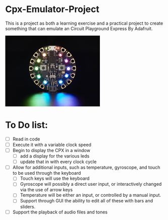 # Cpx-Emulator-Project
This is a project as both a learning exercise and a practical project to create something that can emulate an Circuit Playground Express By Adafruit.

![Circuit Playground Express](/images/3333-01.jpg)

# To Do list:
 - [ ] Read in code
 - [ ] Execute it with a variable clock speed
 - [ ] Begin to display the CPX in a window
    - [ ] add a display for the various leds
    - [ ] update that in with every clock cycle
 - [ ] Allow for additional inputs, such as temperature, gyroscope, and touch to be used through the keyboard
    - [ ] Touch keys will use the keyboard
    - [ ] Gyroscope will possibly a direct user input, or interactively changed via the use of arrow keys
    - [ ] Temperature will be either an input, or controlled by a manual input.
    - [ ] Support through GUI the ability to edit all of these with bars and sliders.
 - [ ] Support the playback of audio files and tones
